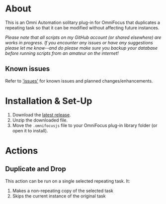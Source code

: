 # About

This is an Omni Automation solitary plug-in for OmniFocus that duplicates a repeating task so that it can be modified without affecting future instances.

_Please note that all scripts on my GitHub account (or shared elsewhere) are works in progress. If you encounter any issues or have any suggestions please let me know--and do please make sure you backup your database before running scripts from an amateur on the internet!_

## Known issues

Refer to ['issues'](https://github.com/ksalzke/duplicate-and-drop-omnifocus-plugin/issues) for known issues and planned changes/enhancements.

# Installation & Set-Up

1. Download the [latest release](https://github.com/ksalzke/duplicate-and-drop-omnifocus-plugin/releases/latest).
2. Unzip the downloaded file.
3. Move the `.omnifocusjs` file to your OmniFocus plug-in library folder (or open it to install).

# Actions

## Duplicate and Drop

This action can be run on a single selected repeating task. It:

1. Makes a non-repeating copy of the selected task
2. Skips the current instance of the original task